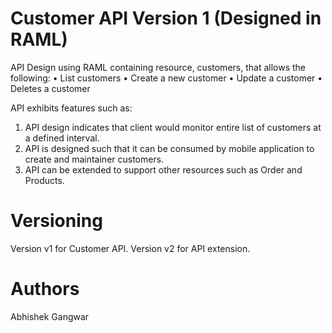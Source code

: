 # Customer API Version 1 (Designed in RAML)
API Design using RAML containing resource, customers, that allows the following:
•   List customers
•   Create a new customer
•   Update a customer
•   Deletes a customer

API exhibits features such as:

1. API design indicates that client would monitor entire list of customers at a defined interval. 
2. API is designed such that it can be consumed by mobile application to create and maintainer customers.
3. API can be extended to support other resources such as Order and Products.

# Versioning

Version v1 for Customer API. Version v2 for API extension.

# Authors

Abhishek Gangwar
